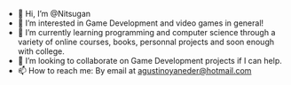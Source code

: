 - 👋 Hi, I’m @Nitsugan
- 👀 I’m interested in Game Development and video games in general!
- 🌱 I’m currently learning programming and computer science through a variety of online courses, books, personnal projects and soon enough with college.
- 💞️ I’m looking to collaborate on Game Development projects if I can help.
- 📫 How to reach me: By email at agustinoyaneder@hotmail.com

<!---
Nitsugan/Nitsugan is a ✨ special ✨ repository because its `README.md` (this file) appears on your GitHub profile.
You can click the Preview link to take a look at your changes.
--->
